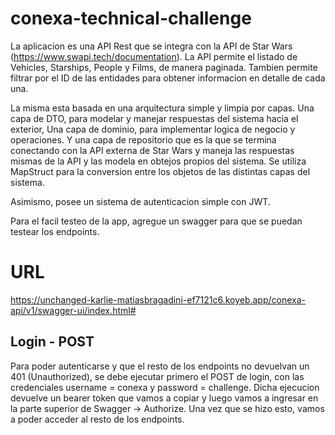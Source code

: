 # conexa-technical-challenge

La aplicacion es una API Rest que se integra con la API de Star Wars (https://www.swapi.tech/documentation). La API permite el listado de Vehicles, Starships, People y Films, de manera paginada. Tambien permite filtrar por el ID de las entidades para obtener informacion en detalle de cada una.

La misma esta basada en una arquitectura simple y limpia por capas. Una capa de DTO, para modelar y manejar respuestas del sistema hacia el exterior, Una capa de dominio, para implementar logica de negocio y operaciones. Y una capa de repositorio que es la que se termina conectando con la API externa de Star Wars y maneja las respuestas mismas de la API y las modela en obtejos propios del sistema. Se utiliza MapStruct para la conversion entre los objetos de las distintas capas del sistema.

Asimismo, posee un sistema de autenticacion simple con JWT. 

Para el facil testeo de la app, agregue un swagger para que se puedan testear los endpoints.

# **URL**

https://unchanged-karlie-matiasbragadini-ef7121c6.koyeb.app/conexa-api/v1/swagger-ui/index.html#


## **Login - POST**

Para poder autenticarse y que el resto de los endpoints no devuelvan un 401 (Unauthorized), se debe ejecutar primero el POST de login, con las credenciales username = conexa y password = challenge. Dicha ejecucion devuelve un bearer token que vamos a copiar y luego vamos a ingresar
en la parte superior de Swagger -> Authorize. Una vez que se hizo esto, vamos a poder acceder al resto de los endpoints.

